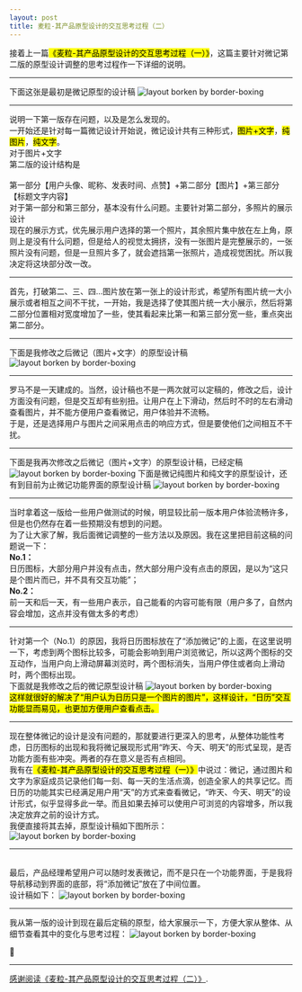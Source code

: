 ```yaml
---
layout: post
title: 麦粒-其产品原型设计的交互思考过程（二）
---
```


接着上一篇<mark>《麦粒-其产品原型设计的交互思考过程（一）》</mark>，这篇主要针对微记第二版的原型设计调整的思考过程作一下详细的说明。

---

下面这张是最初是微记原型的设计稿
![layout borken by border-boxing](/images/2.png)

---

说明一下第一版存在问题，以及是怎么发现的。
<br>一开始还是针对每一篇微记设计开始说，微记设计共有三种形式，<mark>图片+文字</mark>，<mark>纯图片</mark>，<mark>纯文字</mark>。
<br>对于图片+文字
  <br>第二版的设计结构是  
  <br>第一部分【用户头像、昵称、发表时间、点赞】+第二部分【图片】+第三部分【标题文字内容】
<br>对于第一部分和第三部分，基本没有什么问题。主要针对第二部分，多照片的展示设计
<br>现在的展示方式，优先展示用户选择的第一个照片，其余照片集中放在左上角，原则上是没有什么问题，但是给人的视觉太拥挤，没有一张图片是完整展示的，一张照片没有问题，但是一旦照片多了，就会遮挡第一张照片，造成视觉困扰。所以我决定将这块部分改一改。

---

首先，打破第二、三、四...图片放在第一张上的设计形式，希望所有图片统一大小展示或者相互之间不干扰，一开始，我是选择了使其图片统一大小展示，然后将第二部分位置相对宽度增加了一些，使其看起来比第一和第三部分宽一些，重点突出第二部分。

---

下面是我修改之后微记（图片+文字）的原型设计稿
![layout borken by border-boxing](/images/3.png)

---

罗马不是一天建成的。当然，设计稿也不是一两次就可以定稿的，修改之后，设计方面没有问题，但是交互却有些别扭。让用户在上下滑动，然后时不时的左右滑动查看图片，并不能方便用户查看微记，用户体验并不流畅。
<br>于是，还是选择用户与图片之间采用点击的响应方式，但是要使他们之间相互不干扰。

---

下面是我再次修改之后微记（图片+文字）的原型设计稿，已经定稿
![layout borken by border-boxing](/images/4.png)
下面是微记纯图片和纯文字的原型设计，还有到目前为止微记功能界面的原型设计稿
![layout borken by border-boxing](/images/5.png)

---

当时拿着这一版给一些用户做测试的时候，明显较比前一版本用户体验流畅许多，但是也仍然存在着一些预期没有想到的问题。
<br>为了让大家了解，我后面微记调整的一些方法以及原因。我在这里把目前这稿的问题说一下：
<br>**No.1：**
<br>日历图标，大部分用户并没有点击，然大部分用户没有点击的原因，是以为“这只是个图片而已，并不具有交互功能”；
<br>**No.2：**
<br>前一天和后一天，有一些用户表示，自己能看的内容可能有限（用户多了，自然内容会增加，这点并没有做太多的考虑）

---

针对第一个（No.1）的原因，我将日历图标放在了“添加微记”的上面，在这里说明一下，考虑到两个图标比较多，可能会影响到用户浏览微记，所以这两个图标的交互动作，当用户向上滑动屏幕浏览时，两个图标消失，当用户停住或者向上滑动时，两个图标出现。
<br>下面就是我修改之后的微记原型设计稿
![layout borken by border-boxing](/images/6.png)
<br><mark>这样就很好的解决了“用户认为日历只是一个图片的图片”，这样设计，“日历”交互功能显而易见，也更加方便用户查看点击。</mark>

---

现在整体微记的设计是没有问题的，那就要进行更深入的思考，从整体功能性考虑，日历图标的出现和我将微记展现形式用“昨天、今天、明天”的形式呈现，是否功能方面有些冲突。两者的存在意义是否有点相同。
<br>我有在<mark>《麦粒-其产品原型设计的交互思考过程（一）》</mark>中说过：微记，通过图片和文字为家庭成员记录他们每一刻、每一天的生活点滴，创造全家人的共享记忆。而日历的功能其实已经满足用户用“天”的方式来查看微记，“昨天、今天、明天”的设计形式，似乎显得多此一举。而且如果去掉可以使用户可浏览的内容增多，所以我决定放弃之前的设计方式。
<br>我便直接将其去掉，原型设计稿如下图所示：
![layout borken by border-boxing](/images/7.png)

---

<br>最后，产品经理希望用户可以随时发表微记，而不是只在一个功能界面，于是我将导航移动到界面的底部，将“添加微记”放在了中间位置。
<br>设计稿如下：
![layout borken by border-boxing](/images/8.png)

---

我从第一版的设计到现在最后定稿的原型，给大家展示一下，方便大家从整体、从细节查看其中的变化与思考过程：
![layout borken by border-boxing](/images/9.png)

:tada:

---

[感谢阅读《麦粒-其产品原型设计的交互思考过程（二）》]().

















